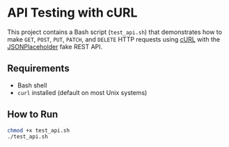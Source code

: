# API Testing with cURL

This project contains a Bash script (`test_api.sh`) that demonstrates how to make `GET`, `POST`, `PUT`, `PATCH`, and `DELETE` HTTP requests using [cURL](https://curl.se/) with the [JSONPlaceholder](https://jsonplaceholder.typicode.com) fake REST API.

## Requirements
- Bash shell
- `curl` installed (default on most Unix systems)

## How to Run

```bash
chmod +x test_api.sh
./test_api.sh

